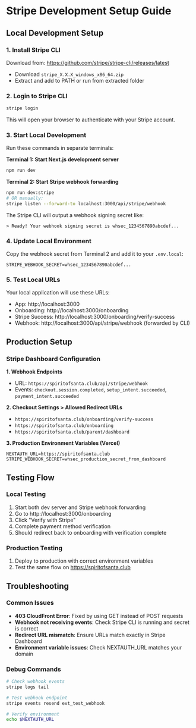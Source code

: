 # Stripe Development Setup Guide

## Local Development Setup

### 1. Install Stripe CLI
Download from: https://github.com/stripe/stripe-cli/releases/latest
- Download `stripe_X.X.X_windows_x86_64.zip`
- Extract and add to PATH or run from extracted folder

### 2. Login to Stripe CLI
```bash
stripe login
```
This will open your browser to authenticate with your Stripe account.

### 3. Start Local Development
Run these commands in separate terminals:

**Terminal 1: Start Next.js development server**
```bash
npm run dev
```

**Terminal 2: Start Stripe webhook forwarding**
```bash
npm run dev:stripe
# OR manually:
stripe listen --forward-to localhost:3000/api/stripe/webhook
```

The Stripe CLI will output a webhook signing secret like:
```
> Ready! Your webhook signing secret is whsec_1234567890abcdef...
```

### 4. Update Local Environment
Copy the webhook secret from Terminal 2 and add it to your `.env.local`:
```env
STRIPE_WEBHOOK_SECRET=whsec_1234567890abcdef...
```

### 5. Test Local URLs
Your local application will use these URLs:
- App: http://localhost:3000
- Onboarding: http://localhost:3000/onboarding
- Stripe Success: http://localhost:3000/onboarding/verify-success
- Webhook: http://localhost:3000/api/stripe/webhook (forwarded by CLI)

## Production Setup

### Stripe Dashboard Configuration

**1. Webhook Endpoints**
- URL: `https://spiritofsanta.club/api/stripe/webhook`
- Events: `checkout.session.completed`, `setup_intent.succeeded`, `payment_intent.succeeded`

**2. Checkout Settings > Allowed Redirect URLs**
- `https://spiritofsanta.club/onboarding/verify-success`
- `https://spiritofsanta.club/onboarding`
- `https://spiritofsanta.club/parent/dashboard`

**3. Production Environment Variables (Vercel)**
```env
NEXTAUTH_URL=https://spiritofsanta.club
STRIPE_WEBHOOK_SECRET=whsec_production_secret_from_dashboard
```

## Testing Flow

### Local Testing
1. Start both dev server and Stripe webhook forwarding
2. Go to http://localhost:3000/onboarding
3. Click "Verify with Stripe"
4. Complete payment method verification
5. Should redirect back to onboarding with verification complete

### Production Testing  
1. Deploy to production with correct environment variables
2. Test the same flow on https://spiritofsanta.club

## Troubleshooting

### Common Issues
- **403 CloudFront Error**: Fixed by using GET instead of POST requests
- **Webhook not receiving events**: Check Stripe CLI is running and secret is correct
- **Redirect URL mismatch**: Ensure URLs match exactly in Stripe Dashboard
- **Environment variable issues**: Check NEXTAUTH_URL matches your domain

### Debug Commands
```bash
# Check webhook events
stripe logs tail

# Test webhook endpoint
stripe events resend evt_test_webhook

# Verify environment
echo $NEXTAUTH_URL
```